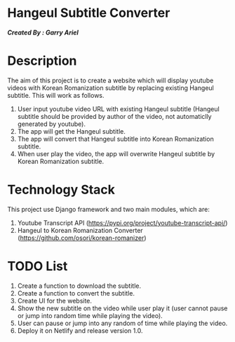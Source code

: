 # Hangeul Subtitle Converter
***Created By : Garry Ariel***

# Description
The aim of this project is to create a website which will display youtube videos with Korean Romanization subtitle by replacing existing Hangeul subtitle. This will work as follows.
1. User input youtube video URL with existing Hangeul subtitle (Hangeul subtitle should be provided by author of the video, not automaticlly generated by youtube).
2. The app will get the Hangeul subtitle.
3. The app will convert that Hangeul subtitle into Korean Romanization subtitle.
4. When user play the video, the app will overwrite Hangeul subtitle by Korean Romanization subtitle.

# Technology Stack
This project use Django framework and two main modules, which are:
1. Youtube Transcript API (https://pypi.org/project/youtube-transcript-api/)
2. Hangeul to Korean Romanization Converter (https://github.com/osori/korean-romanizer)

# TODO List
1. Create a function to download the subtitle.
2. Create a function to convert the subtitle.
3. Create UI for the website.
4. Show the new subtitle on the video while user play it (user cannot pause or jump into random time while playing the video).
5. User can pause or jump into any random of time while playing the video.
6. Deploy it on Netlify and release version 1.0.
